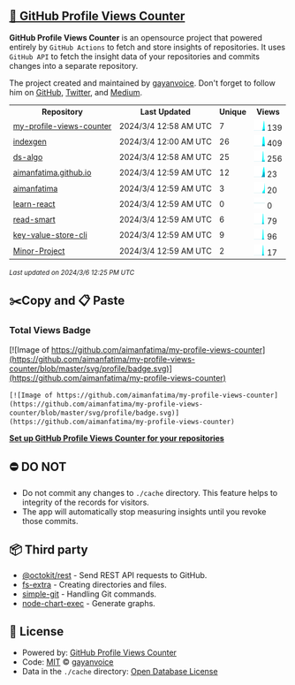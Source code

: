 ## [🚀 GitHub Profile Views Counter](https://github.com/gayanvoice/github-profile-views-counter)
**GitHub Profile Views Counter** is an opensource project that powered entirely by  `GitHub Actions` to fetch and store insights of repositories.
It uses `GitHub API` to fetch the insight data of your repositories and commits changes into a separate repository.

The project created and maintained by [gayanvoice](https://github.com/gayanvoice). Don't forget to follow him on [GitHub](https://github.com/gayanvoice), [Twitter](https://twitter.com/gayanvoice), and [Medium](https://gayanvoice.medium.com/).

<table>
	<tr>
		<th>
			Repository
		</th>
		<th>
			Last Updated
		</th>
		<th>
			Unique
		</th>
		<th>
			Views
		</th>
	</tr>
	<tr>
		<td>
			<a href="https://github.com/aimanfatima/my-profile-views-counter/tree/master/readme/743015662/year.md">
				my-profile-views-counter
			</a>
		</td>
		<td>
			2024/3/4 12:58 AM UTC
		</td>
		<td>
			7
		</td>
		<td>
			<img alt="Response time graph" src="https://github.com/aimanfatima/my-profile-views-counter/raw/master/graph/743015662/small/year.png" height="20"> 139
		</td>
	</tr>
	<tr>
		<td>
			<a href="https://github.com/aimanfatima/my-profile-views-counter/tree/master/readme/738753109/year.md">
				indexgen
			</a>
		</td>
		<td>
			2024/3/4 12:00 AM UTC
		</td>
		<td>
			26
		</td>
		<td>
			<img alt="Response time graph" src="https://github.com/aimanfatima/my-profile-views-counter/raw/master/graph/738753109/small/year.png" height="20"> 409
		</td>
	</tr>
	<tr>
		<td>
			<a href="https://github.com/aimanfatima/my-profile-views-counter/tree/master/readme/220609192/year.md">
				ds-algo
			</a>
		</td>
		<td>
			2024/3/4 12:58 AM UTC
		</td>
		<td>
			25
		</td>
		<td>
			<img alt="Response time graph" src="https://github.com/aimanfatima/my-profile-views-counter/raw/master/graph/220609192/small/year.png" height="20"> 256
		</td>
	</tr>
	<tr>
		<td>
			<a href="https://github.com/aimanfatima/my-profile-views-counter/tree/master/readme/463966936/year.md">
				aimanfatima.github.io
			</a>
		</td>
		<td>
			2024/3/4 12:59 AM UTC
		</td>
		<td>
			12
		</td>
		<td>
			<img alt="Response time graph" src="https://github.com/aimanfatima/my-profile-views-counter/raw/master/graph/463966936/small/year.png" height="20"> 23
		</td>
	</tr>
	<tr>
		<td>
			<a href="https://github.com/aimanfatima/my-profile-views-counter/tree/master/readme/458347282/year.md">
				aimanfatima
			</a>
		</td>
		<td>
			2024/3/4 12:59 AM UTC
		</td>
		<td>
			3
		</td>
		<td>
			<img alt="Response time graph" src="https://github.com/aimanfatima/my-profile-views-counter/raw/master/graph/458347282/small/year.png" height="20"> 20
		</td>
	</tr>
	<tr>
		<td>
			<a href="https://github.com/aimanfatima/my-profile-views-counter/tree/master/readme/400504748/year.md">
				learn-react
			</a>
		</td>
		<td>
			2024/3/4 12:59 AM UTC
		</td>
		<td>
			0
		</td>
		<td>
			<img alt="Response time graph" src="https://github.com/aimanfatima/my-profile-views-counter/raw/master/graph/400504748/small/year.png" height="20"> 0
		</td>
	</tr>
	<tr>
		<td>
			<a href="https://github.com/aimanfatima/my-profile-views-counter/tree/master/readme/258710053/year.md">
				read-smart
			</a>
		</td>
		<td>
			2024/3/4 12:59 AM UTC
		</td>
		<td>
			6
		</td>
		<td>
			<img alt="Response time graph" src="https://github.com/aimanfatima/my-profile-views-counter/raw/master/graph/258710053/small/year.png" height="20"> 79
		</td>
	</tr>
	<tr>
		<td>
			<a href="https://github.com/aimanfatima/my-profile-views-counter/tree/master/readme/230987780/year.md">
				key-value-store-cli
			</a>
		</td>
		<td>
			2024/3/4 12:59 AM UTC
		</td>
		<td>
			9
		</td>
		<td>
			<img alt="Response time graph" src="https://github.com/aimanfatima/my-profile-views-counter/raw/master/graph/230987780/small/year.png" height="20"> 96
		</td>
	</tr>
	<tr>
		<td>
			<a href="https://github.com/aimanfatima/my-profile-views-counter/tree/master/readme/220784798/year.md">
				Minor-Project
			</a>
		</td>
		<td>
			2024/3/4 12:59 AM UTC
		</td>
		<td>
			2
		</td>
		<td>
			<img alt="Response time graph" src="https://github.com/aimanfatima/my-profile-views-counter/raw/master/graph/220784798/small/year.png" height="20"> 17
		</td>
	</tr>
</table>

<small><i>Last updated on 2024/3/6 12:25 PM UTC</i></small>

## ✂️Copy and 📋 Paste
### Total Views Badge
[![Image of https://github.com/aimanfatima/my-profile-views-counter](https://github.com/aimanfatima/my-profile-views-counter/blob/master/svg/profile/badge.svg)](https://github.com/aimanfatima/my-profile-views-counter)

```readme
[![Image of https://github.com/aimanfatima/my-profile-views-counter](https://github.com/aimanfatima/my-profile-views-counter/blob/master/svg/profile/badge.svg)](https://github.com/aimanfatima/my-profile-views-counter)
```
[**Set up GitHub Profile Views Counter for your repositories**](https://github.com/gayanvoice/github-profile-views-counter)
## ⛔ DO NOT
- Do not commit any changes to `./cache` directory. This feature helps to integrity of the records for visitors.
- The app will automatically stop measuring insights until you revoke those commits.
## 📦 Third party

- [@octokit/rest](https://www.npmjs.com/package/@octokit/rest) - Send REST API requests to GitHub.
- [fs-extra](https://www.npmjs.com/package/fs-extra) - Creating directories and files.
- [simple-git](https://www.npmjs.com/package/simple-git) - Handling Git commands.
- [node-chart-exec](https://www.npmjs.com/package/node-chart-exec) - Generate graphs.
## 📄 License
- Powered by: [GitHub Profile Views Counter](https://github.com/gayanvoice/github-profile-views-counter)
- Code: [MIT](./LICENSE) © [gayanvoice](https://github.com/gayanvoice)
- Data in the `./cache` directory: [Open Database License](https://opendatacommons.org/licenses/odbl/1-0/)